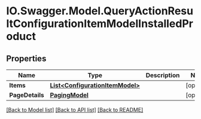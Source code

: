 # IO.Swagger.Model.QueryActionResultConfigurationItemModelInstalledProduct
## Properties

Name | Type | Description | Notes
------------ | ------------- | ------------- | -------------
**Items** | [**List&lt;ConfigurationItemModel&gt;**](ConfigurationItemModel.md) |  | [optional] 
**PageDetails** | [**PagingModel**](PagingModel.md) |  | [optional] 

[[Back to Model list]](../README.md#documentation-for-models) [[Back to API list]](../README.md#documentation-for-api-endpoints) [[Back to README]](../README.md)

